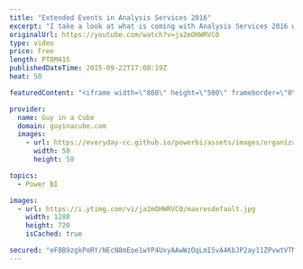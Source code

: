 ```yaml
---
title: "Extended Events in Analysis Services 2016"
excerpt: "I take a look at what is coming with Analysis Services 2016 with regards to Extended Events.  We are introducing a UI to configure and manage traces on the server.  This is a similar UI to SQL Server if you are familiar to that.  This is available today with the CTP 2.3 release!  Blog:  http://blogs.msdn.com/b/analysisservices/archive/2015/09/22/using-extended-events-with-sql-server-analysis-services-2016-cpt-2-3.aspx"
originalUrl: https://youtube.com/watch?v=ja2mOHWRVC0
type: video
price: Free
length: PT8M41S
publishedDateTime: 2015-09-22T17:08:19Z
heat: 50

featuredContent: "<iframe width=\"800\" height=\"500\" frameborder=\"0\" src=\"https://www.youtube.com/embed/ja2mOHWRVC0\" allow=\"accelerometer; autoplay; encrypted-media; gyroscope; picture-in-picture\" allowfullscreen></iframe>"

provider:
  name: Guy in a Cube
  domain: guyinacube.com
  images:
    - url: https://everyday-cc.github.io/powerbi/assets/images/organizations/guyinacube.com-50x50.jpg
      width: 50
      height: 50

topics:
  - Power BI

images:
  - url: https://i.ytimg.com/vi/ja2mOHWRVC0/maxresdefault.jpg
    width: 1280
    height: 720
    isCached: true

secured: "eF8B9zgkPoRY/NEcN8mEoe1wYP4UxyAAwWzOqLmI5vA4KbJP2ay11ZPvwtVTM88R14ZOFzBwvJod4xRQ0UzeKp5/6xn8k0sVIYAvaHUBSHVap/O3IlLW++JJ2cN9HGHlVvQwOGz4GwUSy8ZkPvob2LkxB4qcVpXpz5btQatdLREmbk7VNhjXVVKPjK91r3/4KzRdp65sR30zvJoHOMdtFdMWLglEClS8e9RgrvtN/nJ3VWWiHTIQYBOOEsnQT0aclr7gTaw7uh/EGLIum2qyaFd6ISXqsP8Lhj62sqCsfuTPvIBXRmHjHxREH+d5U096R0fGMmA/OXGyPzugBOW0sjmR/sBFHals8kzpFa79oXtcL9Ma3wIU/7uFodr1yeI+UaNDb485mC452BPM7/pwIqc5Kc/2YDMYhn4SKAqBCQk=;o7XObG4dfOYqw8HdHKW/ig=="
---
```


